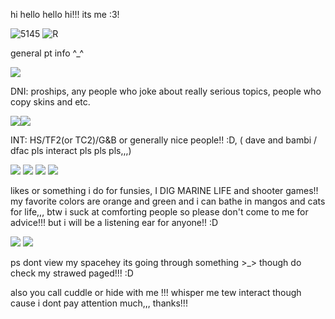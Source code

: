hi hello hello hi!!! its me :3! 



![5145](https://github.com/lumpyhash/lumpyhash/assets/162152196/c4544cb0-4791-4b40-b6bb-d6e844335dd9) ![R](https://github.com/lumpyhash/lumpyhash/assets/162152196/8d75fa44-876c-48ff-95a9-0fa8dbe88beb)



general pt info ^_^







<img src="https://external-media.spacehey.net/media/sKDuzWsw40I_T82-e3Rg-ZPOoSvmaQblnKi7U8fSxdeU=/https://cyber.dabamos.de/88x31/newgrounds.gif"/>




DNI: proships, any people who joke about really serious topics, people who copy skins and etc.


<img src="https://external-media.spacehey.net/media/sOAa494Fol21cuIjL_-gvFzWQhg0tkU8EoKlrRU4bcfI=/https://plasticdino.neocities.org/buttons/2020SUCKS.png"/><img src="https://external-media.spacehey.net/media/sRr-fSUbGHA7SODpLVVamg61KIDeYcf-5GYBSToqq3cw=/https://64.media.tumblr.com/9095e721f9daf174834daafe7353841b/f01e93489764b673-f8/s100x200/f15977ca888a515ff3e87d810bd88f6f5c72f3b2.gif"/>

INT: HS/TF2(or TC2)/G&B or generally nice people!! :D, ( dave and bambi / dfac pls interact pls pls pls,,,)



<img src="https://64.media.tumblr.com/693acdb379877016a7b4b11031fbeb02/3cb3c8474c05d418-6f/s100x200/80c8f8f514b579690fbfc4710dca70f440c54620.gifv"/>

<img src="https://64.media.tumblr.com/f6cb9c3b0515b6a42c3798c5f77a7ba6/669253165f580551-f9/s100x200/c43f5014488aa7001f8b6284ff14311ea81d7891.gifv"/>

<img src="https://64.media.tumblr.com/7812062565856d65b8fdeb08ae0c490c/096ec1acf2a76b53-72/s100x200/865268efce89a07ffc03b72d3a3c93b38298e0ab.gifv"/>

<img src="https://64.media.tumblr.com/1f784aa9ab706850237c2d24c8f99959/ae68e38e391d6dae-66/s100x200/72b9521141a147822f20898275b26abe983d4cba.gifv"/>




likes or something i do for funsies, I DIG MARINE LIFE and shooter games!! my favorite colors are orange and green and i can bathe in mangos and cats for life,,, btw i suck at comforting people so please don't come to me for advice!!! but i will be a listening ear for anyone!! :D 

<img src="https://y2k.neocities.org/stamps2/__fuck______by_unicorn_gal-dbzcf9e.png"/> <img src="https://64.media.tumblr.com/789e59a1f404a9a45e53def0e3e4c812/tumblr_prpuf8ZotA1xzybrpo1_100.gifv"/>



ps dont view my spacehey its going through something >_> though do check my strawed paged!!! :D



also you call cuddle or hide with me !!! whisper me tew interact though cause i dont pay attention much,,, thanks!!!         
